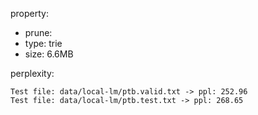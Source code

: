
property:

- prune: 
- type:  trie
- size:  6.6MB

perplexity:

```
Test file: data/local-lm/ptb.valid.txt -> ppl: 252.96
Test file: data/local-lm/ptb.test.txt -> ppl: 268.65
```
